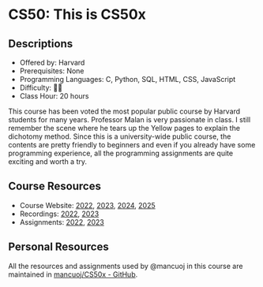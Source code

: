 # CS50: This is CS50x

## Descriptions

- Offered by: Harvard
- Prerequisites: None
- Programming Languages: C, Python, SQL, HTML, CSS, JavaScript
- Difficulty: 🌟🌟
- Class Hour: 20 hours

This course has been voted the most popular public course by Harvard students for many years. Professor Malan is very passionate in class. I still remember the scene where he tears up the Yellow pages to explain the dichotomy method. Since this is a university-wide public course, the contents are pretty friendly to beginners and even if you already have some programming experience, all the programming assignments are quite exciting and worth a try.

## Course Resources

- Course Website: [2022](https://cs50.harvard.edu/x/2022/), [2023](https://cs50.harvard.edu/x/2023/), [2024](https://cs50.harvard.edu/x/2024/), [2025](https://cs50.harvard.edu/x/2025/)
- Recordings: [2022](https://cs50.harvard.edu/x/2022/), [2023](https://cs50.harvard.edu/x/2023/)
- Assignments: [2022](https://cs50.harvard.edu/x/2022/), [2023](https://cs50.harvard.edu/x/2023/)

## Personal Resources

All the resources and assignments used by @mancuoj in this course are maintained in [mancuoj/CS50x - GitHub](https://github.com/mancuoj/CS50x).
